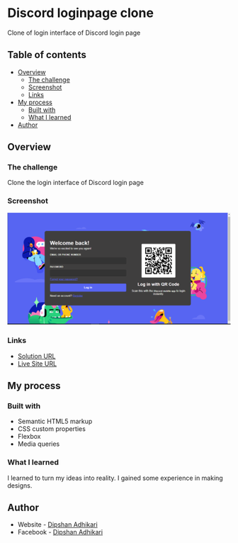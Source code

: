 # Discord loginpage clone
Clone of login interface of Discord login page

## Table of contents

- [Overview](#overview)
  - [The challenge](#the-challenge)
  - [Screenshot](#screenshot)
  - [Links](#links)
- [My process](#my-process)
  - [Built with](#built-with)
  - [What I learned](#what-i-learned)
- [Author](#author)

## Overview

### The challenge

Clone the login interface of Discord login page

### Screenshot

![](screenshot.PNG)

### Links

- [Solution URL](https://github.com/dipshanadhikari/discord-loginpage-clone/blob/main/index.html)
- [Live Site URL](https://dipshanadhikari.xyz/projects/discord-loginpage-clone)

## My process

### Built with

- Semantic HTML5 markup
- CSS custom properties
- Flexbox
- Media queries

### What I learned

I learned to turn my ideas into reality. I gained some experience in making designs.
## Author

- Website - [Dipshan Adhikari](https://www.dipshanadhikari.xyz)
- Facebook - [Dipshan Adhikari](https://www.facebook.com/dipshan.adhikari.1234)

